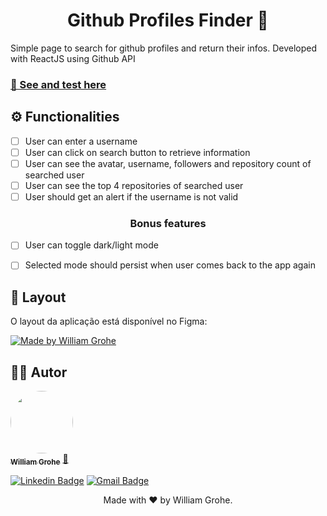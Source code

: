 <h1 align="center">  Github Profiles Finder 🔎</h1>

Simple page to search for github profiles and return their infos.
Developed with ReactJS using Github API 

<h3><a  href="https://wg-login-react.vercel.app/"  target="_blank">🚀 See and test here </a></h3>

## ⚙️ Functionalities

-   [ ] User can enter a username
-   [ ] User can click on search button to retrieve information
-   [ ] User can see the avatar, username, followers and repository count of searched user
-   [ ] User can see the top 4 repositories of searched user
-   [ ] User should get an alert if the username is not valid

<h3 align="center">Bonus features</h3>

-  [ ] User can toggle dark/light mode
-  [ ] Selected mode should persist when user comes back to the app again


## 🎨 Layout

O layout da aplicação está disponível no Figma:

<a href="https://www.figma.com/file/K0HCr2QlqwT7GtfzEe1YRs/Github-Profile-Finder?node-id=0%3A1">
  <img alt="Made by William Grohe" src="https://img.shields.io/badge/Acessar%20Layout%20-Figma-%2304D361">
</a>


## 🦸‍♂️ Autor


<a href="https://williamgrohe.github.io/">
 <img align="center" style="border-radius: 50%;" src="https://media-exp1.licdn.com/dms/image/C4E03AQEHPMde8rCohg/profile-displayphoto-shrink_200_200/0/1629258171132?e=1650499200&v=beta&t=w7RNELRblLLDOW1V2UypG3ZF8HjjjesvfKHDYS3d3H8" width="100px;" alt=""/>
 <br />
 <sub><b>William Grohe</b></sub></a> <a href="https://williamgrohe.github.io/" title="Author">🚀</a>
 
[![Linkedin Badge](https://img.shields.io/badge/-William-blue?style=flat-square&logo=Linkedin&logoColor=white&link=https://www.linkedin.com/in/williamgrohe/)](https://www.linkedin.com/in/tgmarinho/) [![Gmail Badge](https://img.shields.io/badge/-Email-c14438?style=flat-square&logo=Gmail&logoColor=white&link=mailto:tgmarinho@gmail.com)](mailto:william.grohe@gmail.com)

<p  align="center">Made with ❤️ by William Grohe.</p>
